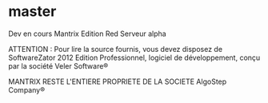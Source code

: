 master
======

Dev en cours Mantrix Edition Red Serveur alpha

ATTENTION : Pour lire la source fournis, vous devez disposez de SoftwareZator 2012 Edition Professionnel, logiciel de développement, conçu par la société Veler Software®

MANTRIX RESTE L'ENTIERE PROPRIETE DE LA SOCIETE AlgoStep Company®
